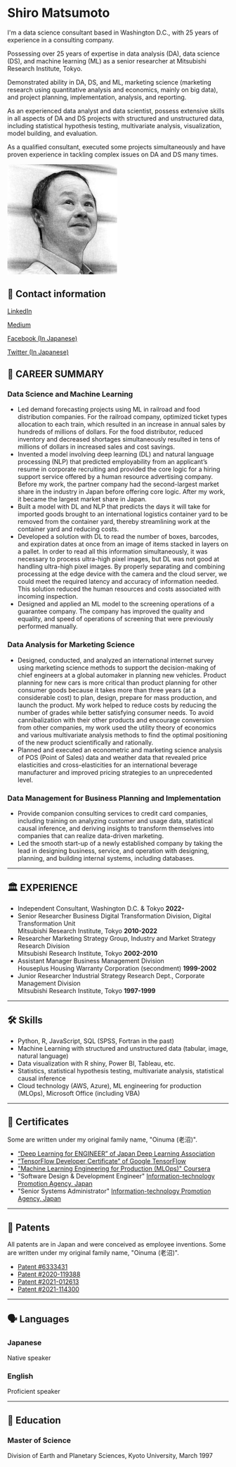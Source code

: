 # Shiro Matsumoto

I'm a data science consultant based in Washington D.C., with 25 years of experience in a consulting company. 

Possessing over 25 years of expertise in data analysis (DA), data science (DS), and machine learning (ML) as a senior researcher at Mitsubishi Research Institute, Tokyo. 

Demonstrated ability in DA, DS, and ML, marketing science (marketing research using quantitative analysis and economics, mainly on big data), and project planning, implementation, analysis, and reporting. 

As an experienced data analyst and data scientist, possess extensive skills in all aspects of DA and DS projects with structured and unstructured data, including statistical hypothesis testing, multivariate analysis, visualization, model building, and evaluation. 

As a qualified consultant, executed some projects simultaneously and have proven experience in tackling complex issues on DA and DS many times.

![photo](img/Photo.png)

## 📧 Contact information

[LinkedIn](https://www.linkedin.com/in/srmtmt/)

[Medium](https://medium.com/@shrmtmt)

[Facebook (In Japanese)](https://www.facebook.com/shiromatz)

[Twitter (In Japanese)](https://twitter.com/shrmtmt)


## 👔 **CAREER SUMMARY**

### **Data Science and Machine Learning**

- Led demand forecasting projects using ML in railroad and food distribution companies. For the railroad company, optimized ticket types allocation to each train, which resulted in an increase in annual sales by hundreds of millions of dollars. For the food distributor, reduced inventory and decreased shortages simultaneously resulted in tens of millions of dollars in increased sales and cost savings.
- Invented a model involving deep learning (DL) and natural language processing (NLP) that predicted employability from an applicant’s resume in corporate recruiting and provided the core logic for a hiring support service offered by a human resource advertising company. Before my work, the partner company had the second-largest market share in the industry in Japan before offering core logic. After my work, it became the largest market share in Japan.
- Built a model with DL and NLP that predicts the days it will take for imported goods brought to an international logistics container yard to be removed from the container yard, thereby streamlining work at the container yard and reducing costs.
- Developed a solution with DL to read the number of boxes, barcodes, and expiration dates at once from an image of items stacked in layers on a pallet. In order to read all this information simultaneously, it was necessary to process ultra-high pixel images, but DL was not good at handling ultra-high pixel images. By properly separating and combining processing at the edge device with the camera and the cloud server, we could meet the required latency and accuracy of information needed. This solution reduced the human resources and costs associated with incoming inspection.
- Designed and applied an ML model to the screening operations of a guarantee company. The company has improved the quality and equality, and speed of operations of screening that were previously performed manually.

### **Data Analysis for Marketing Science**

- Designed, conducted, and analyzed an international internet survey using marketing science methods to support the decision-making of chief engineers at a global automaker in planning new vehicles. Product planning for new cars is more critical than product planning for other consumer goods because it takes more than three years (at a considerable cost) to plan, design, prepare for mass production, and launch the product. My work helped to reduce costs by reducing the number of grades while better satisfying consumer needs. To avoid cannibalization with their other products and encourage conversion from other companies, my work used the utility theory of economics and various multivariate analysis methods to find the optimal positioning of the new product scientifically and rationally.
- Planned and executed an econometric and marketing science analysis of POS (Point of Sales) data and weather data that revealed price elasticities and cross-elasticities for an international beverage manufacturer and improved pricing strategies to an unprecedented level.

### **Data Management for Business Planning and Implementation**

- Provide companion consulting services to credit card companies, including training on analyzing customer and usage data, statistical causal inference, and deriving insights to transform themselves into companies that can realize data-driven marketing.
- Led the smooth start-up of a newly established company by taking the lead in designing business, service, and operation with designing, planning, and building internal systems, including databases.

---

## 🏛 EXPERIENCE

- Independent Consultant, Washington D.C. & Tokyo **2022-**
- Senior Researcher
Business Digital Transformation Division, Digital Transformation Unit	
Mitsubishi Research Institute, Tokyo **2010-2022**
- Researcher
Marketing Strategy Group, Industry and Market Strategy Research Division	
Mitsubishi Research Institute, Tokyo **2002-2010**
- Assistant Manager
Business Management Division	
Houseplus Housing Warranty Corporation (secondment) **1999-2002**
- Junior Researcher
Industrial Strategy Research Dept., Corporate Management Division	
Mitsubishi Research Institute, Tokyo **1997-1999**

---

## 🛠 Skills

- Python, R, JavaScript, SQL (SPSS, Fortran in the past)
- Machine Learning with structured and unstructured data (tabular, image, natural language)
- Data visualization with R shiny, Power BI, Tableau, etc.
- Statistics, statistical hypothesis testing, multivariate analysis, statistical causal inference
- Cloud technology (AWS, Azure), ML engineering for production (MLOps), Microsoft Office (including VBA)

---

## 📜 Certificates
Some are written under my original family name, "Oinuma (老沼)". 
- [“Deep Learning for ENGINEER” of Japan Deep Learning Association](https://www.openbadge-global.com/ns/portal/openbadge/public/assertions/detail/Yk82YUtSaHoybUdoSG54K3pnVjNCZz09)
- [“TensorFlow Developer Certificate” of Google TensorFlow](https://www.credential.net/3a9b86c9-a62e-4d49-bc5a-815a082b4c3d#gs.wm0d6e)
- ["Machine Learning Engineering for Production (MLOps)" Coursera](https://www.coursera.org/account/accomplishments/specialization/certificate/7XFA7YUYRY52)
- "Software Design & Development Engineer" [Information-technology Promotion Agency, Japan](https://www.ipa.go.jp/en/index.html)
- "Senior Systems Administrator" [Information-technology Promotion Agency, Japan](https://www.ipa.go.jp/en/index.html)

---

## 🧠 Patents
All patents are in Japan and were conceived as employee inventions.
Some are written under my original family name, "Oinuma (老沼)". 

- [Patent #6333431](https://www.j-platpat.inpit.go.jp/c1800/PU/JP-6333431/E2591989ADAE91B6FBC8D71976B831E8B10420271CEC8404D50D86BFF30E9BAB/15/ja)
- [Patent #2020-119388](https://www.j-platpat.inpit.go.jp/c1800/PU/JP-2020-119388/D4000BF6EB37193DAC33EDE44C3AC1764CF9EB89307E5141857230AAD235F8F0/11/ja)
- [Patent #2021-012613](https://www.j-platpat.inpit.go.jp/c1800/PU/JP-2021-012613/2F97CB041875FF3E4ECD5C615E7CDE3444CDE670688DC26E4D9880AC153E73B0/11/ja)
- [Patent #2021-114300](https://www.j-platpat.inpit.go.jp/c1800/PU/JP-2021-114300/0927F7CE2E9AA00CCE7155602852A494ACE2DB41DC680F0077FEA7AB43C599EF/11/ja)

---

## 🗣 Languages

### Japanese

Native speaker 

### English

Proficient speaker 

---

## 🏫 Education

### **Master of Science**

Division of Earth and Planetary Sciences, Kyoto University, March 1997


